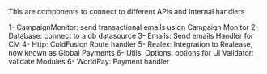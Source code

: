 This are components to connect to different APIs and Internal handlers

1- CampaignMonitor: send transactional emails usign Campaign Monitor
2- Database: connect to a db datasource
3- Emails: Send emails Handler for CM
4- Http: ColdFusion Route handler
5- Realex: Integration to Realease, now known as Global Payments
6- Utils: Options: options for UI
          Validator: validate Modules
6- WorldPay: Payment handler

